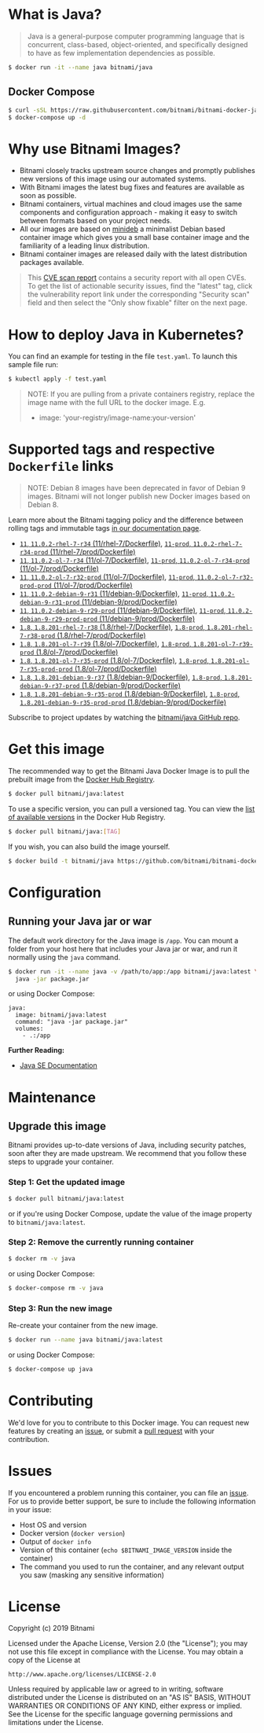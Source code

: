 # What is Java?

> Java is a general-purpose computer programming language that is concurrent, class-based, object-oriented, and specifically designed to have as few implementation dependencies as possible.

```bash
$ docker run -it --name java bitnami/java
```

## Docker Compose

```bash
$ curl -sSL https://raw.githubusercontent.com/bitnami/bitnami-docker-java/master/docker-compose.yml > docker-compose.yml
$ docker-compose up -d
```

# Why use Bitnami Images?

* Bitnami closely tracks upstream source changes and promptly publishes new versions of this image using our automated systems.
* With Bitnami images the latest bug fixes and features are available as soon as possible.
* Bitnami containers, virtual machines and cloud images use the same components and configuration approach - making it easy to switch between formats based on your project needs.
* All our images are based on [minideb](https://github.com/bitnami/minideb) a minimalist Debian based container image which gives you a small base container image and the familiarity of a leading linux distribution.
* Bitnami container images are released daily with the latest distribution packages available.


> This [CVE scan report](https://quay.io/repository/bitnami/java?tab=tags) contains a security report with all open CVEs. To get the list of actionable security issues, find the "latest" tag, click the vulnerability report link under the corresponding "Security scan" field and then select the "Only show fixable" filter on the next page.

# How to deploy Java in Kubernetes?

You can find an example for testing in the file `test.yaml`. To launch this sample file run:

```bash
$ kubectl apply -f test.yaml
```

> NOTE: If you are pulling from a private containers registry, replace the image name with the full URL to the docker image. E.g.
>
> - image: 'your-registry/image-name:your-version'

# Supported tags and respective `Dockerfile` links

> NOTE: Debian 8 images have been deprecated in favor of Debian 9 images. Bitnami will not longer publish new Docker images based on Debian 8.

Learn more about the Bitnami tagging policy and the difference between rolling tags and immutable tags [in our documentation page](https://docs.bitnami.com/containers/how-to/understand-rolling-tags-containers/).


- [`11`, `11.0.2-rhel-7-r34` (11/rhel-7/Dockerfile)](https://github.com/bitnami/bitnami-docker-java/blob/11.0.2-rhel-7-r34/11/rhel-7/Dockerfile), [`11-prod`, `11.0.2-rhel-7-r34-prod` (11/rhel-7/prod/Dockerfile)](https://github.com/bitnami/bitnami-docker-java/blob/11.0.2-rhel-7-r34/11/rhel-7/prod/Dockerfile)
- [`11`, `11.0.2-ol-7-r34` (11/ol-7/Dockerfile)](https://github.com/bitnami/bitnami-docker-java/blob/11.0.2-ol-7-r34/11/ol-7/Dockerfile), [`11-prod`, `11.0.2-ol-7-r34-prod` (11/ol-7/prod/Dockerfile)](https://github.com/bitnami/bitnami-docker-java/blob/11.0.2-ol-7-r34/11/ol-7/prod/Dockerfile)
- [`11`, `11.0.2-ol-7-r32-prod` (11/ol-7/Dockerfile)](https://github.com/bitnami/bitnami-docker-java/blob/11.0.2-ol-7-r32-prod/11/ol-7/Dockerfile), [`11-prod`, `11.0.2-ol-7-r32-prod-prod` (11/ol-7/prod/Dockerfile)](https://github.com/bitnami/bitnami-docker-java/blob/11.0.2-ol-7-r32-prod/11/ol-7/prod/Dockerfile)
- [`11`, `11.0.2-debian-9-r31` (11/debian-9/Dockerfile)](https://github.com/bitnami/bitnami-docker-java/blob/11.0.2-debian-9-r31/11/debian-9/Dockerfile), [`11-prod`, `11.0.2-debian-9-r31-prod` (11/debian-9/prod/Dockerfile)](https://github.com/bitnami/bitnami-docker-java/blob/11.0.2-debian-9-r31/11/debian-9/prod/Dockerfile)
- [`11`, `11.0.2-debian-9-r29-prod` (11/debian-9/Dockerfile)](https://github.com/bitnami/bitnami-docker-java/blob/11.0.2-debian-9-r29-prod/11/debian-9/Dockerfile), [`11-prod`, `11.0.2-debian-9-r29-prod-prod` (11/debian-9/prod/Dockerfile)](https://github.com/bitnami/bitnami-docker-java/blob/11.0.2-debian-9-r29-prod/11/debian-9/prod/Dockerfile)
- [`1.8`, `1.8.201-rhel-7-r38` (1.8/rhel-7/Dockerfile)](https://github.com/bitnami/bitnami-docker-java/blob/1.8.201-rhel-7-r38/1.8/rhel-7/Dockerfile), [`1.8-prod`, `1.8.201-rhel-7-r38-prod` (1.8/rhel-7/prod/Dockerfile)](https://github.com/bitnami/bitnami-docker-java/blob/1.8.201-rhel-7-r38/1.8/rhel-7/prod/Dockerfile)
- [`1.8`, `1.8.201-ol-7-r39` (1.8/ol-7/Dockerfile)](https://github.com/bitnami/bitnami-docker-java/blob/1.8.201-ol-7-r39/1.8/ol-7/Dockerfile), [`1.8-prod`, `1.8.201-ol-7-r39-prod` (1.8/ol-7/prod/Dockerfile)](https://github.com/bitnami/bitnami-docker-java/blob/1.8.201-ol-7-r39/1.8/ol-7/prod/Dockerfile)
- [`1.8`, `1.8.201-ol-7-r35-prod` (1.8/ol-7/Dockerfile)](https://github.com/bitnami/bitnami-docker-java/blob/1.8.201-ol-7-r35-prod/1.8/ol-7/Dockerfile), [`1.8-prod`, `1.8.201-ol-7-r35-prod-prod` (1.8/ol-7/prod/Dockerfile)](https://github.com/bitnami/bitnami-docker-java/blob/1.8.201-ol-7-r35-prod/1.8/ol-7/prod/Dockerfile)
- [`1.8`, `1.8.201-debian-9-r37` (1.8/debian-9/Dockerfile)](https://github.com/bitnami/bitnami-docker-java/blob/1.8.201-debian-9-r37/1.8/debian-9/Dockerfile), [`1.8-prod`, `1.8.201-debian-9-r37-prod` (1.8/debian-9/prod/Dockerfile)](https://github.com/bitnami/bitnami-docker-java/blob/1.8.201-debian-9-r37/1.8/debian-9/prod/Dockerfile)
- [`1.8`, `1.8.201-debian-9-r35-prod` (1.8/debian-9/Dockerfile)](https://github.com/bitnami/bitnami-docker-java/blob/1.8.201-debian-9-r35-prod/1.8/debian-9/Dockerfile), [`1.8-prod`, `1.8.201-debian-9-r35-prod-prod` (1.8/debian-9/prod/Dockerfile)](https://github.com/bitnami/bitnami-docker-java/blob/1.8.201-debian-9-r35-prod/1.8/debian-9/prod/Dockerfile)

Subscribe to project updates by watching the [bitnami/java GitHub repo](https://github.com/bitnami/bitnami-docker-java).

# Get this image

The recommended way to get the Bitnami Java Docker Image is to pull the prebuilt image from the [Docker Hub Registry](https://hub.docker.com/r/bitnami/java).

```bash
$ docker pull bitnami/java:latest
```

To use a specific version, you can pull a versioned tag. You can view the [list of available versions](https://hub.docker.com/r/bitnami/java/tags/) in the Docker Hub Registry.

```bash
$ docker pull bitnami/java:[TAG]
```

If you wish, you can also build the image yourself.

```bash
$ docker build -t bitnami/java https://github.com/bitnami/bitnami-docker-java.git
```

# Configuration

## Running your Java jar or war

The default work directory for the Java image is `/app`. You can mount a folder from your host here that includes your Java jar or war, and run it normally using the `java` command.

```bash
$ docker run -it --name java -v /path/to/app:/app bitnami/java:latest \
  java -jar package.jar
```

or using Docker Compose:

```
java:
  image: bitnami/java:latest
  command: "java -jar package.jar"
  volumes:
    - .:/app
```

**Further Reading:**

  - [Java SE Documentation](https://docs.oracle.com/javase/8/docs/api/)

# Maintenance

## Upgrade this image

Bitnami provides up-to-date versions of Java, including security patches, soon after they are made upstream. We recommend that you follow these steps to upgrade your container.

### Step 1: Get the updated image

```bash
$ docker pull bitnami/java:latest
```

or if you're using Docker Compose, update the value of the image property to `bitnami/java:latest`.

### Step 2: Remove the currently running container

```bash
$ docker rm -v java
```

or using Docker Compose:

```bash
$ docker-compose rm -v java
```

### Step 3: Run the new image

Re-create your container from the new image.

```bash
$ docker run --name java bitnami/java:latest
```

or using Docker Compose:

```bash
$ docker-compose up java
```

# Contributing

We'd love for you to contribute to this Docker image. You can request new features by creating an [issue](https://github.com/bitnami/bitnami-docker-java/issues), or submit a [pull request](https://github.com/bitnami/bitnami-docker-java/pulls) with your contribution.

# Issues

If you encountered a problem running this container, you can file an [issue](https://github.com/bitnami/bitnami-docker-java/issues). For us to provide better support, be sure to include the following information in your issue:

- Host OS and version
- Docker version (`docker version`)
- Output of `docker info`
- Version of this container (`echo $BITNAMI_IMAGE_VERSION` inside the container)
- The command you used to run the container, and any relevant output you saw (masking any sensitive
information)

# License

Copyright (c) 2019 Bitnami

Licensed under the Apache License, Version 2.0 (the "License");
you may not use this file except in compliance with the License.
You may obtain a copy of the License at

    http://www.apache.org/licenses/LICENSE-2.0

Unless required by applicable law or agreed to in writing, software
distributed under the License is distributed on an "AS IS" BASIS,
WITHOUT WARRANTIES OR CONDITIONS OF ANY KIND, either express or implied.
See the License for the specific language governing permissions and
limitations under the License.
